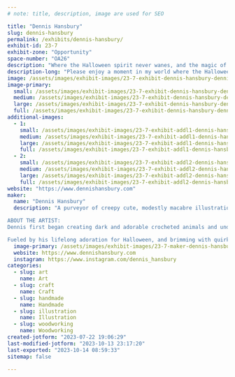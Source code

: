 ```yaml
---
# note: title, description, image are used for SEO

title: "Dennis Hansbury"
slug: dennis-hansbury
permalink: /exhibits/dennis-hansbury/
exhibit-id: 23-7
exhibit-zone: "Opportunity"
space-number: "OA26"
description: "Where the Halloween spirit never wanes, and the magic of the season lingers all year long."
description-long: "Please enjoy a moment in my world where the Halloween spirit never wanes, and the magic of the season lingers all year long. Welcome to an enchanting exhibit featuring delightfully spooky-cute wooden home decor, that is all hand-cut and painted. From creaky bones and happy bats, to laughing pumpkins and sneaky cats – there is something for every home, no matter the time of year!"
image: /assets/images/exhibit-images/23-7-exhibit-dennis-hansbury-dennishansbury-1-large.jpg
image-primary: 
  small: /assets/images/exhibit-images/23-7-exhibit-dennis-hansbury-dennishansbury-1-small.jpg
  medium: /assets/images/exhibit-images/23-7-exhibit-dennis-hansbury-dennishansbury-1-medium.jpg
  large: /assets/images/exhibit-images/23-7-exhibit-dennis-hansbury-dennishansbury-1-large.jpg
  full: /assets/images/exhibit-images/23-7-exhibit-dennis-hansbury-dennishansbury-1-full.jpg
additional-images: 
  - 1:
    small: /assets/images/exhibit-images/23-7-exhibit-addl1-dennis-hansbury-dennishansbury-3-small.jpg
    medium: /assets/images/exhibit-images/23-7-exhibit-addl1-dennis-hansbury-dennishansbury-3-medium.jpg
    large: /assets/images/exhibit-images/23-7-exhibit-addl1-dennis-hansbury-dennishansbury-3-large.jpg
    full: /assets/images/exhibit-images/23-7-exhibit-addl1-dennis-hansbury-dennishansbury-3-full.jpg
  - 2:
    small: /assets/images/exhibit-images/23-7-exhibit-addl2-dennis-hansbury-dennishansbury-5-small.jpg
    medium: /assets/images/exhibit-images/23-7-exhibit-addl2-dennis-hansbury-dennishansbury-5-medium.jpg
    large: /assets/images/exhibit-images/23-7-exhibit-addl2-dennis-hansbury-dennishansbury-5-large.jpg
    full: /assets/images/exhibit-images/23-7-exhibit-addl2-dennis-hansbury-dennishansbury-5-full.jpg
website: "https://www.dennishansbury.com"
maker: 
  name: "Dennis Hansbury"
  description: "A purveyor of creepy cute, modestly macabre illustrations and handcrafted wooden home décor and artwork.

ABOUT THE ARTIST:
Dennis first began creating dark and adorable crocheted animals and undead zombie plushies from his little Arizona apartment in 2005, finding loving homes for them across the world through his first shop on Etsy. As time passed and he moved to Florida, new passions were ignited - gallery shows and fine art became the focus, but he never stopped incorporating his gloomy, gothic, and gory aesthetic into his work. The passion for creating one-of-a-kind, handmade items would inspire him further, and woodworking soon became a permanent staple in his artwork.

Fueled by his lifelong adoration for Halloween, and brimming with quirky poems that provide a deeper dimension to his work, Dennis continues to bring life to the vast array of untold stories and subtle whispers he carries with him each day."
  image-primary: /assets/images/exhibit-images/23-7-maker-dennis-hansbury-dh-watermark-black-medium.png
  website: https://www.dennishansbury.com
  instagram: https://www.instagram.com/dennis_hansbury
categories: 
  - slug: art
    name: Art
  - slug: craft
    name: Craft
  - slug: handmade
    name: Handmade
  - slug: illustration
    name: Illustration
  - slug: woodworking
    name: Woodworking
created-jotform: "2023-07-22 19:06:29"
last-modified-jotform: "2023-10-13 23:17:20"
last-exported: "2023-10-14 08:59:33"
sitemap: false

---
```

